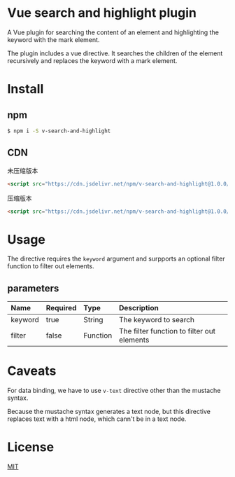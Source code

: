 # Vue search and highlight plugin
A Vue plugin for searching the content of an element and highlighting the keyword with the mark element.

The plugin includes a vue directive. It searches the children of the element recursively and replaces the keyword with a mark element.

# Install
## npm
```bash
$ npm i -S v-search-and-highlight
```

## CDN
未压缩版本
```html
<script src="https://cdn.jsdelivr.net/npm/v-search-and-highlight@1.0.0/dist/v-search-and-highlight.js"></script>
```

压缩版本
```html
<script src="https://cdn.jsdelivr.net/npm/v-search-and-highlight@1.0.0/dist/v-search-and-highlight.min.js"></script>
```

# Usage
The directive requires the `keyword` argument and surpports an optional filter function to filter out elements.

## parameters

|Name|Required|Type|Description|
|:---- | :--- | :--- | :---- |
|keyword|true|String|The keyword to search|
|filter|false|Function|The filter function to filter out elements|

# Caveats
For data binding, we have to use `v-text` directive other than the mustache syntax.

Because the mustache syntax generates a text node, but this directive replaces text with a html node, which cann't be in a text node.

# License
[MIT](https://opensource.org/licenses/MIT)
